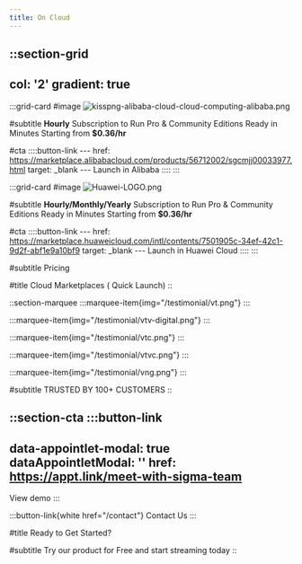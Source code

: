 ```yaml
---
title: On Cloud
---
```


::section-grid
---
col: '2'
gradient: true
---
  :::grid-card
  #image
  ![kisspng-alibaba-cloud-cloud-computing-alibaba.png](/kisspng-alibaba-cloud-cloud-computing-alibaba.png)
  
  #subtitle
  **Hourly** Subscription to
  Run Pro & Community Editions
  Ready in Minutes
  Starting from **$0.36/hr**
  
  #cta
    ::::button-link
    ---
    href: https://marketplace.alibabacloud.com/products/56712002/sgcmjj00033977.html
    target: _blank
    ---
    Launch in Alibaba
    ::::
  :::

  :::grid-card
  #image
  ![Huawei-LOGO.png](/Huawei-LOGO.png)
  
  #subtitle
  **Hourly/Monthly/Yearly** Subscription to
  Run Pro & Community Editions
  Ready in Minutes
  Starting from **$0.36/hr**
  
  #cta
    ::::button-link
    ---
    href: https://marketplace.huaweicloud.com/intl/contents/7501905c-34ef-42c1-9d2f-abf1e9a10bf9
    target: _blank
    ---
    Launch in Huawei Cloud
    ::::
  :::

#subtitle
Pricing

#title
Cloud Marketplaces ( Quick Launch)
::

::section-marquee
  :::marquee-item{img="/testimonial/vt.png"}
  :::

  :::marquee-item{img="/testimonial/vtv-digital.png"}
  :::

  :::marquee-item{img="/testimonial/vtc.png"}
  :::

  :::marquee-item{img="/testimonial/vtvc.png"}
  :::

  :::marquee-item{img="/testimonial/vng.png"}
  :::

#subtitle
TRUSTED BY 100+ CUSTOMERS
::

::section-cta
  :::button-link
  ---
  data-appointlet-modal: true
  dataAppointletModal: ''
  href: https://appt.link/meet-with-sigma-team
  ---
  View demo
  :::

  :::button-link{white href="/contact"}
  Contact Us
  :::

#title
Ready to Get Started?

#subtitle
Try our product for Free and start streaming today
::
